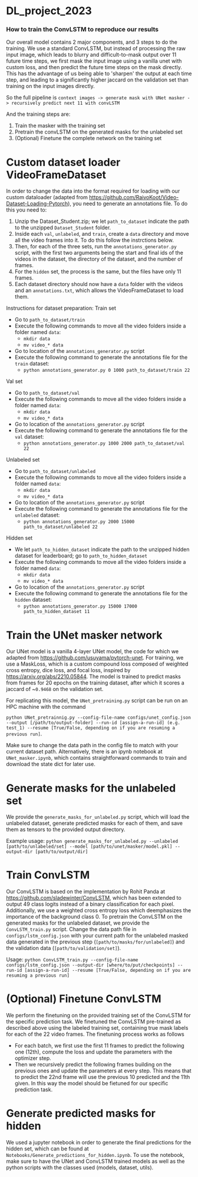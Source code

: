 # DL_project_2023


### How to train the ConvLSTM to reproduce our results

Our overall model contains 2 major components, and 3 steps to do the training. We use a standard ConvLSTM, but instead of processing the raw input image, which leads to blurry and difficult-to-mask output over 11 future time steps, we first mask the input image using a vanilla unet with custom loss, and then predict the future time steps on the mask directly. This has the advantage of us being able to 'sharpen' the output at each time step, and leading to a significantly higher jaccard on the validation set than training on the input images directly.

So the full pipeline is `context images -> generate mask with UNet masker -> recursively predict next 11 with convLSTM`

And the training steps are:
1. Train the masker with the training set
2. Pretrain the convLSTM on the generated masks for the unlabeled set
3. (Optional) Finetune the complete network on the training set

# Custom dataset loader VideoFrameDataset
In order to change the data into the format required for loading with our custom dataloader (adapted from https://github.com/RaivoKoot/Video-Dataset-Loading-Pytorch), you need to generate an annotations file. To do this you need to:
1. Unzip the Dataset_Student.zip; we let `path_to_dataset` indicate the path to the unzipped `Dataset_Student` folder.
2. Inside each `val`, `unlabeled`, and `train`, create a `data` directory and move all the video frames into it. To do this follow the instrctions below.
3. Then, for each of the three sets, run the `annotations_generator.py` script, with the first two arguments being the start and final ids of the videos in the dataset, the directory of the dataset, and the number of frames.
4. For the `hidden` set, the process is the same, but the files have only 11 frames.
5. Each dataset directory should now have a `data` folder with the videos and an `annotations.txt`, which allows the VideoFrameDataset to load them.

Instructions for dataset preparation:
Train set 
- Go to `path_to_dataset/train`
- Execute the following commands to move all the video folders inside a folder named `data`:
    - `mkdir data`
    - `mv video_* data`
- Go to location of the `annotations_generator.py` script
- Execute the following command to generate the annotations file for the `train` dataset:
    - `python annotations_generator.py 0 1000 path_to_dataset/train 22`

Val set
- Go to `path_to_dataset/val`
- Execute the following commands to move all the video folders inside a folder named `data`:
    - `mkdir data`
    - `mv video_* data`
- Go to location of the `annotations_generator.py` script
- Execute the following command to generate the annotations file for the `val` dataset:
    - `python annotations_generator.py 1000 2000 path_to_dataset/val 22`

Unlabeled set
- Go to `path_to_dataset/unlabeled`
- Execute the following commands to move all the video folders inside a folder named `data`:
    - `mkdir data`
    - `mv video_* data`
- Go to location of the `annotations_generator.py` script
- Execute the following command to generate the annotations file for the `unlabeled` dataset:
    - `python annotations_generator.py 2000 15000 path_to_dataset/unlabeled 22`

Hidden set
- We let `path_to_hidden_dataset` indicate the path to the unzipped hidden dataset for leaderboard; go to `path_to_hidden_dataset`
- Execute the following commands to move all the video folders inside a folder named `data`:
    - `mkdir data`
    - `mv video_* data`
- Go to location of the `annotations_generator.py` script
- Execute the following command to generate the annotations file for the `hidden` dataset:
    - `python annotations_generator.py 15000 17000 path_to_hidden_dataset 11`

# Train the UNet masker network
Our UNet model is a vanilla 4-layer UNet model, the code for which we adapted from https://github.com/usuyama/pytorch-unet. For training, we use a MaskLoss, which is a custom compound loss composed of weighted cross entropy, dice loss, and focal loss, inspired by https://arxiv.org/abs/2210.05844. 
The model is trained to predict masks from frames for 20 epochs on the training dataset, after which it scores a jaccard of ~`0.9468` on the validation set.

For replicating this model, the `UNet_pretraining.py` script can be run on an HPC machine with the command 

`python UNet_pretrainnig.py --config-file-name configs/unet_config.json --output [/path/to/output-folder] --run-id [assign-a-run-id] (e.g. test_1) --resume [True/False, depending on if you are resuming a previous run]`. 

Make sure to change the data path in the config file to match with your current dataset path. Alternatively, there is an ipynb notebook at `UNet_masker.ipynb`, which contains straightforward commands to train and download the state dict for later use.

# Generate masks for the unlabeled set
We provide the `generate_masks_for_unlabeled.py` script, which will load the unlabeled dataset, generate predicted masks for each of them, and save them as tensors to the provided output directory.

Example usage: `python generate_masks_for_unlabeled.py --unlabeled [path/to/unlabeled/set] --model [path/to/unet/masker/model.pkl] --output-dir [path/to/output/dir]`

# Train ConvLSTM
Our ConvLSTM is based on the implementation by Rohit Panda at https://github.com/sladewinter/ConvLSTM, which has been extended to output 49 class logits instead of a binary classification for each pixel. Additionally, we use a weighted cross entropy loss which deemphasizes the importance of the background class 0.
To pretrain the ConvLSTM on the generated masks for the unlabeled dataset, we provide the `ConvLSTM_train.py` script. Change the data path file in `configs/lstm_config.json` with your current path for the unlabeled masked data generated in the previous step (`[path/to/masks/for/unlabeled]`) and the validation data (`[path/to/validation/set]`). 

Usage: `python ConvLSTM_train.py --config-file-name configs/lstm_config.json --output-dir [where/to/put/checkpoints] --run-id [assign-a-run-id] --resume [True/False, depending on if you are resuming a previous run]`

# (Optional) Finetune ConvLSTM
We perform the finetuning on the provided training set of the ConvLSTM for the specific prediction task. We finetuned the ConvLSTM pre-trained as described above using the labeled training set, containing true mask labels for each of the 22 video frames. The finetuning process works as follows
- For each batch, we first use the first 11 frames to predict the following one (12th), compute the loss and update the parameters with the optimizer step.
- Then we recursively predict the following frames building on the previous ones and update the parameters at every step. This means that to predict the 22nd frame will use the previous 10 predicted and the 11th given.
In this way the model should be fietuned for our specific prediction task.

# Generate predicted masks for hidden
We used a jupyter notebook in order to generate the final predictions for the hidden set, which can be found at `Notebooks/Generate_predictions_for_hidden.ipynb`.
To use the notebook, make sure to have the UNet and ConvLSTM trained models as well as the python scripts with the classes used (models, dataset, utils). 


